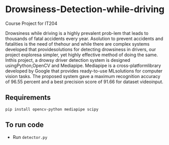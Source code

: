 # Drowsiness-Detection-while-driving
Course Project for IT204 

Drowsiness while driving is a highly prevalent prob-lem that leads to thousands of fatal accidents every year. Asolution to prevent accidents and fatalities is the need of thehour and while there are complex systems developed that providesolutions for detecting drowsiness in drivers, our project exploresa simpler, yet highly effective method of doing the same. Inthis project, a drowsy driver detection system is designed usingPython,OpenCV and Mediapipe. Mediapipe is a cross-platformlibrary developed by Google that provides ready-to-use MLsolutions for computer vision tasks. The proposed system gave a maximum recognition accuracy of 96.55 percent and a best precision score of 91.66 for dataset videoinput.

## Requirements 
```
pip install opencv-python mediapipe scipy
```

## To run code 
* Run ``detector.py``

##
